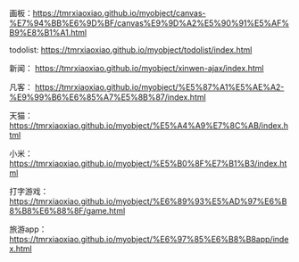 画板：https://tmrxiaoxiao.github.io/myobject/canvas-%E7%94%BB%E6%9D%BF/canvas%E9%9D%A2%E5%90%91%E5%AF%B9%E8%B1%A1.html

todolist: https://tmrxiaoxiao.github.io/myobject/todolist/index.html

新闻： https://tmrxiaoxiao.github.io/myobject/xinwen-ajax/index.html

凡客： https://tmrxiaoxiao.github.io/myobject/%E5%87%A1%E5%AE%A2-%E9%99%B6%E6%85%A7%E5%8B%87/index.html

天猫： https://tmrxiaoxiao.github.io/myobject/%E5%A4%A9%E7%8C%AB/index.html

小米： https://tmrxiaoxiao.github.io/myobject/%E5%B0%8F%E7%B1%B3/index.html

打字游戏： https://tmrxiaoxiao.github.io/myobject/%E6%89%93%E5%AD%97%E6%B8%B8%E6%88%8F/game.html

旅游app： https://tmrxiaoxiao.github.io/myobject/%E6%97%85%E6%B8%B8app/index.html
